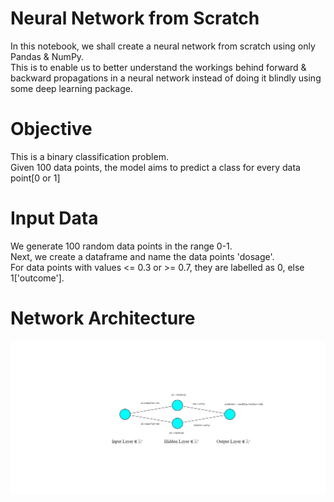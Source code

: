 # Neural Network from Scratch
In this notebook, we shall create a neural network from scratch using only Pandas & NumPy. \
This is to enable us to better understand the workings behind forward & backward propagations in a neural network 
instead of doing it blindly using some deep learning package. 

# Objective
This is a binary classification problem. \
Given 100 data points, the model aims to predict a class for every data point[0 or 1] 

# Input Data
We generate 100 random data points in the range 0-1. \
Next, we create a dataframe and name the data points 'dosage'. \
For data points with values <= 0.3 or >= 0.7, they are labelled as 0, else 1['outcome']. 

# Network Architecture
![alt text](https://github.com/kwquan/neural_network_from_scratch/blob/main/nn.jpg)

